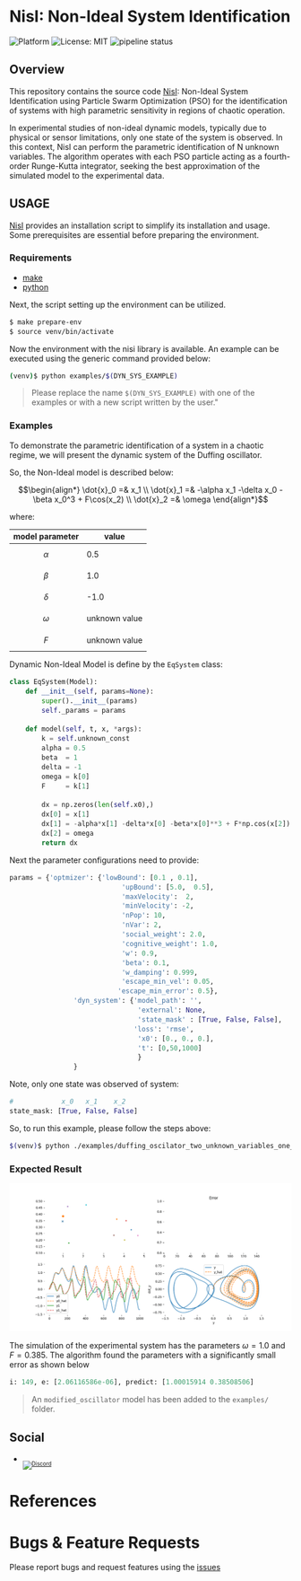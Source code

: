 # NisI: Non-Ideal System Identification

![Platform](https://img.shields.io/badge/platform-python-lightgrey.svg?style=flat)
![License: MIT](https://img.shields.io/badge/License-MIT-yellow.svg)
![pipeline status](https://gitlab.com/jeferson.lima/nisi/badges/main/pipeline.svg)


## Overview
This repository contains the source code [NisI](https://gitlab.com/jeferson.lima/nisi): Non-Ideal System Identification using Particle Swarm Optimization (PSO) for the identification of systems with high parametric sensitivity in regions of chaotic operation.

In experimental studies of non-ideal dynamic models, typically due to physical or sensor limitations, only one state of the system is observed. In this context, NisI can perform the parametric identification of N unknown variables. The algorithm operates with each PSO particle acting as a fourth-order Runge-Kutta integrator, seeking the best approximation of the simulated model to the experimental data.

## USAGE

[NisI](https://gitlab.com/jeferson.lima/nisi) provides an installation script to simplify its installation and usage. Some prerequisites are essential before preparing the environment.

### Requirements
* [make](https://www.gnu.org/software/make/)
* [python](https://www.python.org/downloads/)

Next, the script setting up the environment can be utilized.

```bash
$ make prepare-env
$ source venv/bin/activate
```
Now the environment with the nisi library is available. An example can be executed using the generic command provided below:

```bash 
(venv)$ python examples/$(DYN_SYS_EXAMPLE)
```

> Please replace the name `$(DYN_SYS_EXAMPLE)` with one of the examples or with a new script written by the user."

### Examples
To demonstrate the parametric identification of a system in a chaotic regime, we will present the dynamic system of the Duffing oscillator.

So, the Non-Ideal model is described below:

```math
\begin{align*}
\dot{x}_0 =& x_1 \\
\dot{x}_1 =& -\alpha x_1 -\delta x_0 - \beta x_0^3 + F\cos(x_2) \\
\dot{x}_2 =& \omega
\end{align*}
```

where: 

|model parameter| value|
|---|---|
|$$\alpha$$ | 0.5|
|$$\beta$$  | 1.0|
|$$\delta$$ | -1.0|
|$$\omega$$ |unknown value|
|$$F$$ | unknown value|

Dynamic Non-Ideal Model is define by the `EqSystem` class:

```python
class EqSystem(Model):
    def __init__(self, params=None):
        super().__init__(params)
        self._params = params

    def model(self, t, x, *args):
        k = self.unknown_const
        alpha = 0.5
        beta  = 1
        delta = -1
        omega = k[0]
        F     = k[1]

        dx = np.zeros(len(self.x0),)
        dx[0] = x[1]
        dx[1] = -alpha*x[1] -delta*x[0] -beta*x[0]**3 + F*np.cos(x[2])
        dx[2] = omega
        return dx
```

Next the parameter configurations need to provide:

```python
params = {'optmizer': {'lowBound': [0.1 , 0.1],
                            'upBound': [5.0,  0.5],
                            'maxVelocity':  2, 
                            'minVelocity': -2,
                            'nPop': 10,
                            'nVar': 2,
                            'social_weight': 2.0,
                            'cognitive_weight': 1.0,
                            'w': 0.9,
                            'beta': 0.1,
                            'w_damping': 0.999,
                            'escape_min_vel': 0.05,
                           'escape_min_error': 0.5},
                'dyn_system': {'model_path': '',
                                'external': None,
                                'state_mask' : [True, False, False],
                               'loss': 'rmse',
                                'x0': [0., 0., 0.],
                                't': [0,50,1000]
                                }
                }
```

Note, only one state was observed of system:
```python
#            x_0   x_1    x_2
state_mask: [True, False, False]
```
So, to run this example, please follow the steps above:

```bash
$(venv)$ python ./examples/duffing_oscilator_two_unknown_variables_one_state_observed.py
```

### Expected Result

![](images/duffing_problem.gif)

The simulation of the experimental system has the parameters $\omega = 1.0$ and $F = 0.385$. The algorithm found the parameters with a significantly small error as shown below

```python
i: 149, e: [2.06116586e-06], predict: [1.00015914 0.38508506]
```

> An `modified_oscillator` model has been added to the `examples/` folder.

## Social

* <sub><sub>[![Discord](https://img.shields.io/discord/1163988043536011344?logo=discord&logoColor=white)](https://discord.gg/c4yWGHcAeM)</sub></sub>

# References

# Bugs & Feature Requests
Please report bugs and request features using the [issues](https://gitlab.com/jeferson.lima/nisi/-/issues)
